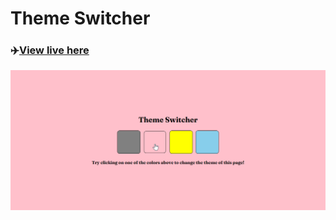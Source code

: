 # Theme Switcher

### ✈️[View live here](https://ashishshres.github.io/Theme-Switcher/)

![](./demo.png)
